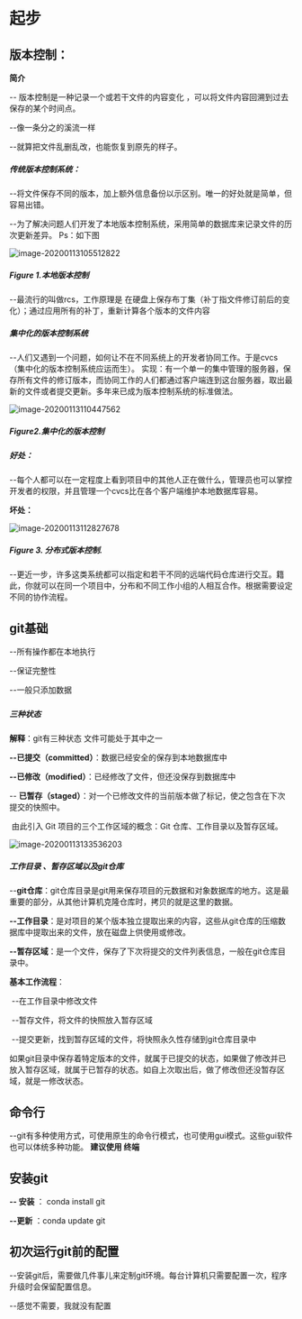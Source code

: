 # 起步

[官网]: https://git-scm.com/book/zh/v2

## 版本控制：

**简介**

-- 版本控制是一种记录一个或若干文件的内容变化 ，可以将文件内容回溯到过去保存的某个时间点。

--像一条分之的溪流一样

--就算把文件乱删乱改，也能恢复到原先的样子。



##### 传统版本控制系统：

--将文件保存不同的版本，加上额外信息备份以示区别。唯一的好处就是简单，但容易出错。

--为了解决问题人们开发了本地版本控制系统，采用简单的数据库来记录文件的历次更新差异。 Ps：如下图

![image-20200113105512822](git-%E7%89%88%E6%9C%AC%E6%8E%A7%E5%88%B6.assets/image-20200113105512822.png)

##### Figure 1.本地版本控制

--最流行的叫做rcs，工作原理是 在硬盘上保存布丁集（补丁指文件修订前后的变化）；通过应用所有的补丁，重新计算各个版本的文件内容



##### 集中化的版本控制系统

--人们又遇到一个问题，如何让不在不同系统上的开发者协同工作。于是cvcs（集中化的版本控制系统应运而生）。 实现：有一个单一的集中管理的服务器，保存所有文件的修订版本，而协同工作的人们都通过客户端连到这台服务器，取出最新的文件或者提交更新。多年来已成为版本控制系统的标准做法。



![image-20200113110447562](git-%E7%89%88%E6%9C%AC%E6%8E%A7%E5%88%B6.assets/image-20200113110447562.png)



##### Figure2.集中化的版本控制

##### **好处**：

--每个人都可以在一定程度上看到项目中的其他人正在做什么，管理员也可以掌控开发者的权限，并且管理一个cvcs比在各个客户端维护本地数据库容易。

**坏处：**

![image-20200113112827678](git-%E7%89%88%E6%9C%AC%E6%8E%A7%E5%88%B6.assets/image-20200113112827678.png)



##### Figure 3. 分布式版本控制.

--更近一步，许多这类系统都可以指定和若干不同的远端代码仓库进行交互。籍此，你就可以在同一个项目中，分布和不同工作小组的人相互合作。根据需要设定不同的协作流程。





## git基础

--所有操作都在本地执行

--保证完整性

--一般只添加数据

### 

##### **三种状态**

**解释**：git有三种状态 文件可能处于其中之一	

**--已提交（committed）**：数据已经安全的保存到本地数据库中

**--已修改（modified）**：已经修改了文件，但还没保存到数据库中

-- **已暂存（staged）**：对一个已修改文件的当前版本做了标记，使之包含在下次提交的快照中。

​	由此引入 Git 项目的三个工作区域的概念：Git 仓库、工作目录以及暂存区域。

![image-20200113133536203](git-%E7%89%88%E6%9C%AC%E6%8E%A7%E5%88%B6.assets/image-20200113133536203.png)



##### 工作目录 、暂存区域以及git仓库

--**git仓库**：git仓库目录是git用来保存项目的元数据和对象数据库的地方。这是最重要的部分，从其他计算机克隆仓库时，拷贝的就是这里的数据。



**--工作目录**：是对项目的某个版本独立提取出来的内容，这些从git仓库的压缩数据库中提取出来的文件，放在磁盘上供使用或修改。



**--暂存区域**：是一个文件，保存了下次将提交的文件列表信息，一般在git仓库目录中。



**基本工作流程**：

​		--在工作目录中修改文件

​		--暂存文件，将文件的快照放入暂存区域

​		--提交更新，找到暂存区域的文件，将快照永久性存储到git仓库目录中

​	如果git目录中保存着特定版本的文件，就属于已提交的状态，如果做了修改并已放入暂存区域，就属于已暂存的状态。如自上次取出后，做了修改但还没暂存区域，就是一修改状态。



## 命令行

--git有多种使用方式，可使用原生的命令行模式，也可使用gui模式。这些gui软件也可以体统多种功能。 **建议使用 终端**



## 安装git



**-- 安装**	： conda install git

**--更新** ：conda update git



## 初次运行git前的配置



--安装git后，需要做几件事儿来定制git环境。每台计算机只需要配置一次，程序升级时会保留配置信息。

--感觉不需要，我就没有配置



